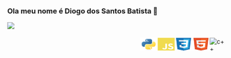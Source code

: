 ### Ola meu nome é Diogo dos Santos Batista 👋

<!--
**Diogo-Batista1/Diogo-Batista1** is a ✨ _special_ ✨ repository because its `README.md` (this file) appears on your GitHub profile.
- 🔭 Atualmente estudando: Python, JavaScript e MySQL
- 💬 Cursando engenharia de software
- 📫 E-mail: diogoba31@hotmail.com ou diguroos@hotmail.com
-->

<div>
  <a  href="https://github.com/diogo-S-B">
  <img height="180em" src="https://github-readme-stats.vercel.app/api?username=diogo-S-B&show_icons=true&theme=dark&include_all_commits=true&count_private=true"/>

</div>

<div style="display: inline_block"><br>
  <img align="right" alt="c++" height="30" width="40" src="https://cdn.jsdelivr.net/gh/devicons/devicon/icons/cplusplus/cplusplus-original.svg">
  <img align="right" alt="HTML" height="30" width="40" src="https://raw.githubusercontent.com/devicons/devicon/master/icons/html5/html5-original.svg">
  <img align="right" alt="CSS" height="30" width="40" src="https://raw.githubusercontent.com/devicons/devicon/master/icons/css3/css3-original.svg">
  <img align="right" alt="Js" height="30" width="40" src="https://raw.githubusercontent.com/devicons/devicon/master/icons/javascript/javascript-plain.svg">
  <img align="right" alt="Python" height="30" width="40" src="https://raw.githubusercontent.com/devicons/devicon/master/icons/python/python-original.svg">
</div>
